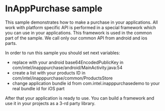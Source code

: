InAppPurchase sample
====================

This sample demonstrates how to make a purchase in your applications. All work with platform specific API is performed in a special framework which you can use in your applications.
This framework is used in the common part of the sample. We call only our common API from android and ios parts.

In order to run this sample you should set next variables:
- replace <your license key here> with your android base64EncodedPublicKey in com/intel/inapppurchase/android/MainActivity.java:54
- create a list with your products ID in com/intel/inapppurchase/common/ProductsStore
- change application bundle id from com.intel.inapppurchasedemo to your real bundle id for iOS part

After that your application is ready to use. You can build a framework and use it in your projects as a 3-rd party library.